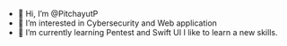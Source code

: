 - 👋 Hi, I’m @PitchayutP
- 👀 I’m interested in Cybersecurity and Web application
- 🌱 I’m currently learning Pentest and Swift UI
I like to learn a new skills.
